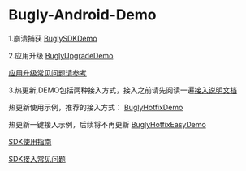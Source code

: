 # Bugly-Android-Demo

1.崩溃捕获 [BuglySDKDemo](https://github.com/BuglyDevTeam/Bugly-Android-Demo/tree/master/BuglySDKDemo)

2.应用升级 [BuglyUpgradeDemo](https://github.com/BuglyDevTeam/Bugly-Android-Demo/tree/master/BuglyUpgradeDemo)

[应用升级常见问题请参考](https://github.com/BuglyDevTeam/Bugly-Android-Demo/wiki#app升级问题汇总)

3.热更新,DEMO包括两种接入方式，接入之前请先阅读一遍[接入说明文档](https://github.com/BuglyDevTeam/Bugly-Android-Demo/wiki/%E7%83%AD%E6%9B%B4%E6%96%B0SDK%E6%8E%A5%E5%85%A5%E8%AF%B4%E6%98%8E)

热更新使用示例，推荐的接入方式： [BuglyHotfixDemo](https://github.com/BuglyDevTeam/Bugly-Android-Demo/tree/master/BuglyHotfixDemo)

热更新一键接入示例，后续将不再更新 [BuglyHotfixEasyDemo](https://github.com/BuglyDevTeam/Bugly-Android-Demo/tree/master/BuglyHotfixEasyDemo)

[SDK使用指南](https://bugly.qq.com/docs/)

[SDK接入常见问题](https://github.com/BuglyDevTeam/Bugly-Android-Demo/wiki)
